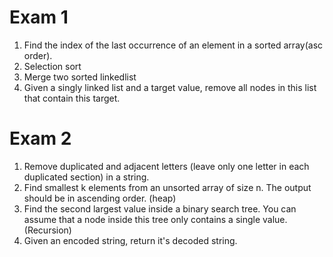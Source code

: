 Exam 1
===
1. Find the index of the last occurrence of an element in a sorted array(asc order). 
2. Selection sort
3. Merge two sorted linkedlist
4. Given a singly linked list and a target value, remove all nodes in this list that contain this target.

Exam 2
===
1. Remove duplicated and adjacent letters (leave only one letter in each duplicated section) in a string.
2. Find smallest k elements from an unsorted array of size n. The output should be in ascending order. (heap)
3. Find the second largest value inside a binary search tree. You can assume that a node inside this tree only contains a single value.(Recursion)
4. Given an encoded string, return it's decoded string.
